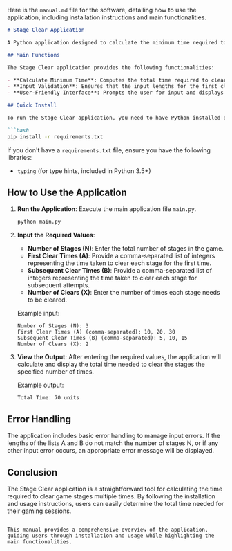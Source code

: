 Here is the `manual.md` file for the software, detailing how to use the application, including installation instructions and main functionalities.

```markdown
# Stage Clear Application

A Python application designed to calculate the minimum time required to clear multiple game stages a specified number of times.

## Main Functions

The Stage Clear application provides the following functionalities:

- **Calculate Minimum Time**: Computes the total time required to clear each stage a given number of times based on the first clear and subsequent clear times.
- **Input Validation**: Ensures that the input lengths for the first clear times and subsequent clear times match the number of stages.
- **User-Friendly Interface**: Prompts the user for input and displays the total time required in a clear format.

## Quick Install

To run the Stage Clear application, you need to have Python installed on your machine. You can install the required dependencies using pip:

```bash
pip install -r requirements.txt
```

If you don't have a `requirements.txt` file, ensure you have the following libraries:

- `typing` (for type hints, included in Python 3.5+)

## How to Use the Application

1. **Run the Application**: Execute the main application file `main.py`.

   ```bash
   python main.py
   ```

2. **Input the Required Values**:
   - **Number of Stages (N)**: Enter the total number of stages in the game.
   - **First Clear Times (A)**: Provide a comma-separated list of integers representing the time taken to clear each stage for the first time.
   - **Subsequent Clear Times (B)**: Provide a comma-separated list of integers representing the time taken to clear each stage for subsequent attempts.
   - **Number of Clears (X)**: Enter the number of times each stage needs to be cleared.

   Example input:
   ```
   Number of Stages (N): 3
   First Clear Times (A) (comma-separated): 10, 20, 30
   Subsequent Clear Times (B) (comma-separated): 5, 10, 15
   Number of Clears (X): 2
   ```

3. **View the Output**: After entering the required values, the application will calculate and display the total time needed to clear the stages the specified number of times.

   Example output:
   ```
   Total Time: 70 units
   ```

## Error Handling

The application includes basic error handling to manage input errors. If the lengths of the lists A and B do not match the number of stages N, or if any other input error occurs, an appropriate error message will be displayed.

## Conclusion

The Stage Clear application is a straightforward tool for calculating the time required to clear game stages multiple times. By following the installation and usage instructions, users can easily determine the total time needed for their gaming sessions.
```

This manual provides a comprehensive overview of the application, guiding users through installation and usage while highlighting the main functionalities.